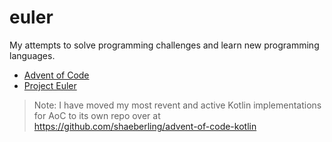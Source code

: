 # euler
My attempts to solve programming challenges and learn new programming languages.

 - [Advent of Code](http://adventofcode.com/)
 - [Project Euler](https://projecteuler.net)

> Note: I have moved my most revent and active Kotlin implementations for AoC to
> its own repo over at https://github.com/shaeberling/advent-of-code-kotlin 
